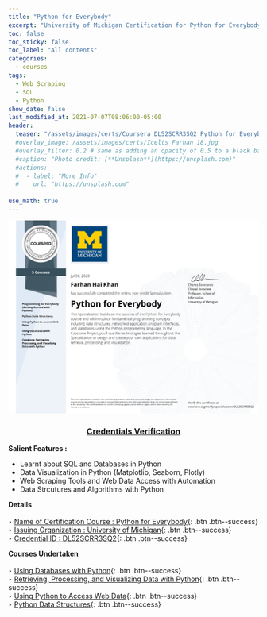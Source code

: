 ```yaml
---
title: "Python for Everybody"
excerpt: "University of Michigan Certification for Python for Everybody Specialization on Coursera."
toc: false
toc_sticky: false
toc_label: "All contents"
categories:
  - courses
tags:
  - Web Scraping
  - SQL
  - Python
show_date: false
last_modified_at: 2021-07-07T08:06:00-05:00
header:
  teaser: "/assets/images/certs/Coursera DL52SCRR3SQ2 Python for Everybody.jpg"
  #overlay_image: /assets/images/certs/Icelts Farhan 18.jpg
  #overlay_filter: 0.2 # same as adding an opacity of 0.5 to a black background
  #caption: "Photo credit: [**Unsplash**](https://unsplash.com)"
  #actions:
  #  - label: "More Info"
  #    url: "https://unsplash.com"

use_math: true
---
```

<img src="/assets/images/certs/Coursera DL52SCRR3SQ2 Python for Everybody.jpg">
<h3 style="text-align:center">
    <a href="https://coursera.org/share/248b51d31163b7593125f42209136673">Credentials Verification</a>
  </h3>

**Salient Features :**<br/>
- Learnt about SQL and Databases in Python
- Data Visualization in Python (Matplotlib, Seaborn, Plotly)
- Web Scraping Tools and Web Data Access with Automation 
- Data Strcutures and Algorithms with Python


**Details**<br/><br/>
‣ [Name of Certification Course : Python for Everybody](){: .btn .btn--success}<br/>
‣ [Issuing Organization : University of Michigan](){: .btn .btn--success}<br/>
‣ [Credential ID : DL52SCRR3SQ2](){: .btn .btn--success}<br/>


**Courses Undertaken**<br/><br/>
‣ [Using Databases with Python](){: .btn .btn--success}<br/>
‣ [Retrieving, Processing, and Visualizing Data with Python](){: .btn .btn--success}<br/>
‣ [Using Python to Access Web Data](){: .btn .btn--success}<br/>
‣ [Python Data Structures](){: .btn .btn--success}<br/>